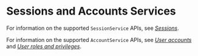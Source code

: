 # Sessions and Accounts Services

For information on the supported `SessionService` APIs, see *[Sessions](https://github.com/ODIM-Project/ODIM/blob/main/docs/README.md#sessions)*.

For information on the supported `AccountService` APIs, see *[User accounts](https://github.com/ODIM-Project/ODIM/blob/main/docs/README.md#user-accounts)* and *[User roles and privileges](https://github.com/ODIM-Project/ODIM/blob/main/docs/README.md#user-roles-and-privileges)*.